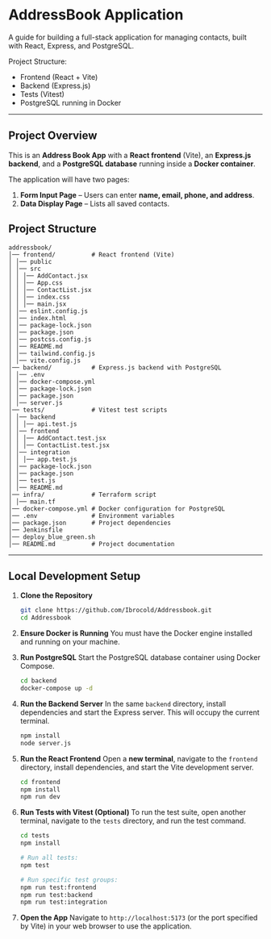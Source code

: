 # AddressBook Application

A guide for building a full-stack application for managing contacts, built with React, Express, and PostgreSQL.

Project Structure:

  * Frontend (React + Vite)
  * Backend (Express.js)
  * Tests (Vitest)
  * PostgreSQL running in Docker

-----

## **Project Overview**

This is an **Address Book App** with a **React frontend** (Vite), an **Express.js backend**, and a **PostgreSQL database** running inside a **Docker container**.

The application will have two pages:

1.  **Form Input Page** – Users can enter **name, email, phone, and address**.
2.  **Data Display Page** – Lists all saved contacts.

## **Project Structure**

```
addressbook/
│── frontend/          # React frontend (Vite)
│ │── public
│ │── src
│ │ │── AddContact.jsx
│ │ │── App.css
│ │ │── ContactList.jsx
│ │ │── index.css
│ │ │── main.jsx
│ │── eslint.config.js
│ │── index.html
│ │── package-lock.json
│ │── package.json
│ │── postcss.config.js
│ │── README.md
│ │── tailwind.config.js
│ │── vite.config.js
│── backend/           # Express.js backend with PostgreSQL
│ │── .env
│ │── docker-compose.yml
│ │── package-lock.json
│ │── package.json
│ │── server.js
│── tests/             # Vitest test scripts
│ │── backend
│ │ │── api.test.js
│ │── frontend
│ │ │── AddContact.test.jsx
│ │ │── ContactList.test.jsx
│ │── integration
│ │ │── app.test.js
│ │── package-lock.json
│ │── package.json
│ │── test.js
│ │── README.md
│── infra/             # Terraform script
│ │── main.tf
│── docker-compose.yml # Docker configuration for PostgreSQL
│── .env               # Environment variables
│── package.json       # Project dependencies
│── Jenkinsfile
│── deploy_blue_green.sh
│── README.md          # Project documentation
```

-----

## **Local Development Setup**

1.  **Clone the Repository**

    ```bash
    git clone https://github.com/Ibrocold/Addressbook.git
    cd Addressbook
    ```

2.  **Ensure Docker is Running**
    You must have the Docker engine installed and running on your machine.

3.  **Run PostgreSQL**
    Start the PostgreSQL database container using Docker Compose.

    ```bash
    cd backend
    docker-compose up -d
    ```

4.  **Run the Backend Server**
    In the same `backend` directory, install dependencies and start the Express server. This will occupy the current terminal.

    ```bash
    npm install
    node server.js
    ```

5.  **Run the React Frontend**
    Open a **new terminal**, navigate to the `frontend` directory, install dependencies, and start the Vite development server.

    ```bash
    cd frontend
    npm install
    npm run dev
    ```

6.  **Run Tests with Vitest (Optional)**
    To run the test suite, open another terminal, navigate to the `tests` directory, and run the test command.

    ```bash
    cd tests
    npm install

    # Run all tests:
    npm test

    # Run specific test groups:
    npm run test:frontend
    npm run test:backend
    npm run test:integration
    ```

7.  **Open the App**
    Navigate to `http://localhost:5173` (or the port specified by Vite) in your web browser to use the application.
